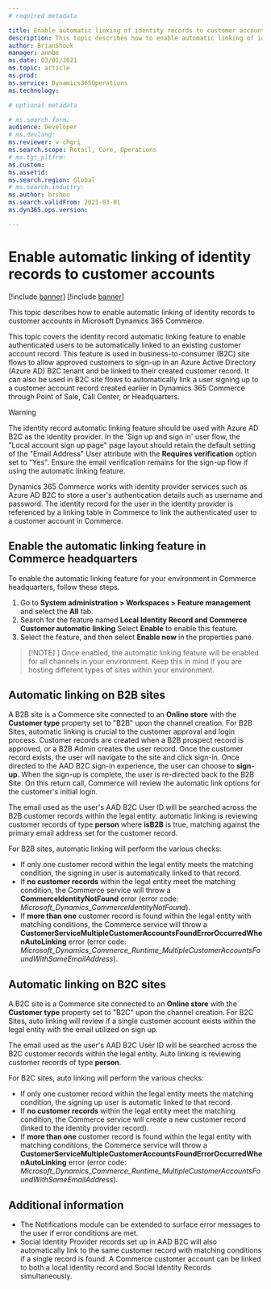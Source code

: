 ```yaml
---
# required metadata

title: Enable automatic linking of identity records to customer accounts 
description: This topic describes how to enable automatic linking of identity records to customer accounts in Microsoft Dynamics 365 Commerce.
author: BrianShook
manager: annbe
ms.date: 03/01/2021
ms.topic: article
ms.prod: 
ms.service: Dynamics365Operations
ms.technology: 

# optional metadata

# ms.search.form: 
audience: Developer
# ms.devlang: 
ms.reviewer: v-chgri
ms.search.scope: Retail, Core, Operations
# ms.tgt_pltfrm: 
ms.custom: 
ms.assetid: 
ms.search.region: Global
# ms.search.industry: 
ms.author: brshoo
ms.search.validFrom: 2021-03-01
ms.dyn365.ops.version: 

---
```


# Enable automatic linking of identity records to customer accounts 

[!include [banner](includes/banner.md)]
[!include [banner](includes/preview-banner.md)]

This topic describes how to enable automatic linking of identity records to customer accounts in Microsoft Dynamics 365 Commerce.

This topic covers the identity record automatic linking feature to enable authenticated users to be automatically linked to an existing customer account record. This feature is used in business-to-consumer (B2C) site flows to allow approved customers to sign-up in an Azure Active Directory (Azure AD) B2C tenant and be linked to their created customer record. It can also be used in B2C site flows to automatically link a user signing up to a customer account record created earlier in Dynamics 365 Commerce through Point of Sale, Call Center, or Headquarters.

> [!WARNING] 
> The identity record automatic linking feature should be used with Azure AD B2C as the identity provider. In the 'Sign up and sign in' user flow, the "Local account sign up page" page layout should retain the default setting of the "Email Address" User attribute with the **Requires verification** option set to "Yes". Ensure the email verification remains for the sign-up flow if using the automatic linking feature.

Dynamics 365 Commerce works with identity provider services such as Azure AD B2C to store a user's authentication details such as username and password. The identity record for the user in the identity provider is referenced by a linking table in Commerce to link the authenticated user to a customer account in Commerce. 

## Enable the automatic linking feature in Commerce headquarters 

To enable the automatic linking feature for your environment in Commerce headquarters, follow these steps. 

1. Go to **System administration \> Workspaces \> Feature management** and select the **All** tab. 
1. Search for the feature named **Local Identity Record and Commerce Customer automatic linking** Select **Enable** to enable this feature.
1. Select the feature, and then select **Enable now** in the properties pane.

> [!NOTE] ]
> Once enabled, the automatic linking feature will be enabled for all channels in your environment. Keep this in mind if you are hosting different types of sites within your environment.

## Automatic linking on B2B sites 

A B2B site is a Commerce site connected to an **Online store** with the **Customer type** property set to "B2B" upon the channel creation. For B2B Sites, automatic linking is crucial to the customer approval and login process. Customer records are created when a B2B prospect record is approved, or a B2B Admin creates the user record. Once the customer record exists, the user will navigate to the site and click sign-in. Once directed to the AAD B2C sign-in experience, the user can choose to **sign-up**. When the sign-up is complete, the user is re-directed back to the B2B Site. On this return call, Commerce will review the automatic link options for the customer's initial login.

The email used as the user's AAD B2C User ID will be searched across the B2B customer records within the legal entity. automatic linking is reviewing customer records of type **person** where **isB2B** is true, matching against the primary email address set for the customer record.

For B2B sites, automatic linking will perform the various checks:

- If only one customer record within the legal entity meets the matching condition, the signing in user is automatically linked to that record.
- If **no customer records** within the legal entity meet the matching condition, the Commerce service will throw a **CommerceIdentityNotFound** error (error code: *Microsoft_Dynamics_CommerceIdentityNotFound*).
- If **more than one** customer record is found within the legal entity with matching conditions, the Commerce service will throw a **CustomerServiceMultipleCustomerAccountsFoundErrorOccurredWhenAutoLinking** error (error code:  *Microsoft_Dynamics_Commerce_Runtime_MultipleCustomerAccountsFoundWithSameEmailAddress*).

## Automatic linking on B2C sites

A B2C site is a Commerce site connected to an **Online store** with the **Customer type** property set to "B2C" upon the channel creation. For B2C Sites, auto linking will review if a single customer account exists within the legal entity with the email utilized on sign up.

The email used as the user's AAD B2C User ID will be searched across the B2C customer records within the legal entity. Auto linking is reviewing customer records of type **person**.

For B2C sites, auto linking will perform the various checks:

- If only one customer record within the legal entity meets the matching condition, the signing up user is automatic linked to that record.
- If **no customer records** within the legal entity meet the matching condition, the Commerce service will create a new customer record (linked to the identity provider record). 
- If **more than one** customer record is found within the legal entity with matching conditions, the Commerce service will throw a **CustomerServiceMultipleCustomerAccountsFoundErrorOccurredWhenAutoLinking** error (error code:  *Microsoft_Dynamics_Commerce_Runtime_MultipleCustomerAccountsFoundWithSameEmailAddress*).

## Additional information

- The Notifications module can be extended to surface error messages to the user if error conditions are met.
- Social Identity Provider records set up in AAD B2C will also automatically link to the same customer record with matching conditions if a single record is found. A Commerce customer account can be linked to both a local identity record and Social Identity Records simultaneously.
